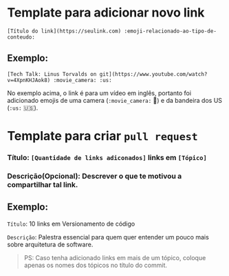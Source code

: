 # Template para adicionar novo link

```
[Título do link](https://seulink.com) :emoji-relacionado-ao-tipo-de-conteudo:
```

## Exemplo:

```
[Tech Talk: Linus Torvalds on git](https://www.youtube.com/watch?v=4XpnKHJAok8) :movie_camera: :us:
```

No exemplo acima, o link é para um vídeo em inglês, portanto foi adicionado emojis de uma camera (`:movie_camera:` :movie_camera:) e da bandeira dos US (`:us:` :us:).

# Template para criar `pull request`

### Título: `[Quantidade de links adiconados]` links em `[Tópico]`

### Descrição(Opcional): Descrever o que te motivou a compartilhar tal link.

## Exemplo:

`Título`: 10 links em Versionamento de código

`Descrição`: Palestra essencial para quem quer entender um pouco mais sobre arquitetura de software.

> PS: Caso tenha adicionado links em mais de um tópico, coloque apenas os nomes dos tópicos no título do commit.
